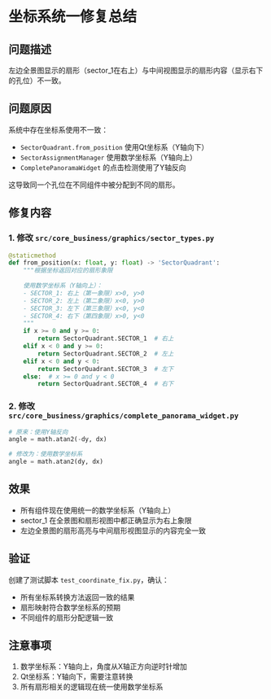 # 坐标系统一修复总结

## 问题描述
左边全景图显示的扇形（sector_1在右上）与中间视图显示的扇形内容（显示右下的孔位）不一致。

## 问题原因
系统中存在坐标系使用不一致：
- `SectorQuadrant.from_position` 使用Qt坐标系（Y轴向下）
- `SectorAssignmentManager` 使用数学坐标系（Y轴向上）
- `CompletePanoramaWidget` 的点击检测使用了Y轴反向

这导致同一个孔位在不同组件中被分配到不同的扇形。

## 修复内容

### 1. 修改 `src/core_business/graphics/sector_types.py`
```python
@staticmethod
def from_position(x: float, y: float) -> 'SectorQuadrant':
    """根据坐标返回对应的扇形象限
    
    使用数学坐标系（Y轴向上）：
    - SECTOR_1: 右上（第一象限）x>0, y>0
    - SECTOR_2: 左上（第二象限）x<0, y>0  
    - SECTOR_3: 左下（第三象限）x<0, y<0
    - SECTOR_4: 右下（第四象限）x>0, y<0
    """
    if x >= 0 and y >= 0:
        return SectorQuadrant.SECTOR_1  # 右上
    elif x < 0 and y >= 0:
        return SectorQuadrant.SECTOR_2  # 左上
    elif x < 0 and y < 0:
        return SectorQuadrant.SECTOR_3  # 左下
    else:  # x >= 0 and y < 0
        return SectorQuadrant.SECTOR_4  # 右下
```

### 2. 修改 `src/core_business/graphics/complete_panorama_widget.py`
```python
# 原来：使用Y轴反向
angle = math.atan2(-dy, dx)

# 修改为：使用数学坐标系
angle = math.atan2(dy, dx)
```

## 效果
- 所有组件现在使用统一的数学坐标系（Y轴向上）
- sector_1 在全景图和扇形视图中都正确显示为右上象限
- 左边全景图的扇形高亮与中间扇形视图显示的内容完全一致

## 验证
创建了测试脚本 `test_coordinate_fix.py`，确认：
- 所有坐标系转换方法返回一致的结果
- 扇形映射符合数学坐标系的预期
- 不同组件的扇形分配逻辑一致

## 注意事项
1. 数学坐标系：Y轴向上，角度从X轴正方向逆时针增加
2. Qt坐标系：Y轴向下，需要注意转换
3. 所有扇形相关的逻辑现在统一使用数学坐标系